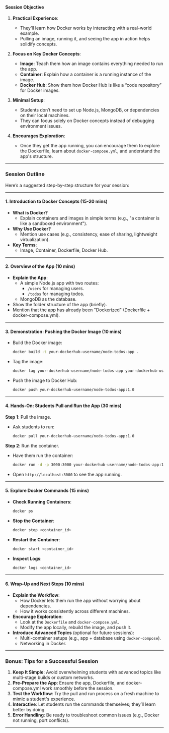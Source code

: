 
#### **Session Objective**
1. **Practical Experience**: 
   - They’ll learn how Docker works by interacting with a real-world example.
   - Pulling an image, running it, and seeing the app in action helps solidify concepts.

2. **Focus on Key Docker Concepts**:
   - **Image**: Teach them how an image contains everything needed to run the app.
   - **Container**: Explain how a container is a running instance of the image.
   - **Docker Hub**: Show them how Docker Hub is like a “code repository” for Docker images.

3. **Minimal Setup**:
   - Students don’t need to set up Node.js, MongoDB, or dependencies on their local machines.
   - They can focus solely on Docker concepts instead of debugging environment issues.

4. **Encourages Exploration**:
   - Once they get the app running, you can encourage them to explore the Dockerfile, learn about `docker-compose.yml`, and understand the app's structure.

---

### **Session Outline**
Here’s a suggested step-by-step structure for your session:

---

#### **1. Introduction to Docker Concepts (15-20 mins)**
- **What is Docker?**
  - Explain containers and images in simple terms (e.g., "a container is like a sandboxed environment").
- **Why Use Docker?**
  - Mention use cases (e.g., consistency, ease of sharing, lightweight virtualization).
- **Key Terms**: 
  - Image, Container, Dockerfile, Docker Hub.

---

#### **2. Overview of the App (10 mins)**
- **Explain the App**: 
  - A simple Node.js app with two routes:
    - `/users` for managing users.
    - `/todos` for managing todos.
  - MongoDB as the database.
- Show the folder structure of the app (briefly).
- Mention that the app has already been "Dockerized" (Dockerfile + docker-compose.yml).

---

#### **3. Demonstration: Pushing the Docker Image (10 mins)**
- Build the Docker image:
  ```bash
  docker build -t your-dockerhub-username/node-todos-app .
  ```
- Tag the image:
  ```bash
  docker tag your-dockerhub-username/node-todos-app your-dockerhub-username/node-todos-app:1.0
  ```
- Push the image to Docker Hub:
  ```bash
  docker push your-dockerhub-username/node-todos-app:1.0
  ```

---

#### **4. Hands-On: Students Pull and Run the App (30 mins)**
**Step 1**: Pull the image.
- Ask students to run:
  ```bash
  docker pull your-dockerhub-username/node-todos-app:1.0
  ```

**Step 2**: Run the container.
- Have them run the container:
  ```bash
  docker run -d -p 3000:3000 your-dockerhub-username/node-todos-app:1.0
  ```
- Open `http://localhost:3000` to see the app running.

---

#### **5. Explore Docker Commands (15 mins)**
- **Check Running Containers**:
  ```bash
  docker ps
  ```
- **Stop the Container**:
  ```bash
  docker stop <container_id>
  ```
- **Restart the Container**:
  ```bash
  docker start <container_id>
  ```
- **Inspect Logs**:
  ```bash
  docker logs <container_id>
  ```

---

#### **6. Wrap-Up and Next Steps (10 mins)**
- **Explain the Workflow**:
  - How Docker lets them run the app without worrying about dependencies.
  - How it works consistently across different machines.
- **Encourage Exploration**:
  - Look at the `Dockerfile` and `docker-compose.yml`.
  - Modify the app locally, rebuild the image, and push it.
- **Introduce Advanced Topics** (optional for future sessions):
  - Multi-container setups (e.g., app + database using `docker-compose`).
  - Networking in Docker.

---

### **Bonus: Tips for a Successful Session**
1. **Keep It Simple**: Avoid overwhelming students with advanced topics like multi-stage builds or custom networks.
2. **Pre-Prepare the App**: Ensure the app, Dockerfile, and docker-compose.yml work smoothly before the session.
3. **Test the Workflow**: Try the pull and run process on a fresh machine to mimic a student's experience.
4. **Interactive**: Let students run the commands themselves; they’ll learn better by doing.
5. **Error Handling**: Be ready to troubleshoot common issues (e.g., Docker not running, port conflicts).

---

